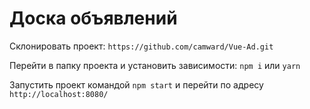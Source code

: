 # Доска объявлений

Склонировать проект: `https://github.com/camward/Vue-Ad.git`

Перейти в папку проекта и установить зависимости: `npm i` или `yarn`

Запустить проект командой `npm start` и перейти по адресу `http://localhost:8080/`
